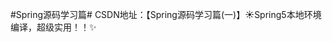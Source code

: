 #Spring源码学习篇#
CSDN地址：<href src="https://blog.csdn.net/Pzzzz_wwy/article/details/119925822?spm=1001.2014.3001.5501">【Spring源码学习篇(一)】☀️Spring5本地环境编译，超级实用！！✨</href>
